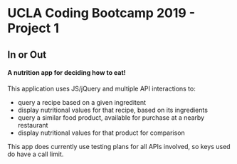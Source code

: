 # UCLA Coding Bootcamp 2019 - Project 1

## In or Out
#### A nutrition app for deciding how to eat!


This application uses JS/jQuery and multiple API interactions to:
* query a recipe based on a given ingreditent
* display nutritional values for that recipe, based on its ingredients
* query a similar food product, available for purchase at a nearby restaurant
* display nutritional values for that product for comparison

This app does currently use testing plans for all APIs involved, so keys used do have a call limit.
